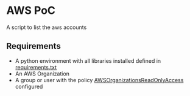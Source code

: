 # AWS PoC

A script to list the aws accounts

## Requirements
* A python environment with all libraries installed defined in [requirements.txt](./requirements.txt)
* An AWS Organization
* A group or user with the policy [AWSOrganizationsReadOnlyAccess](https://docs.aws.amazon.com/aws-managed-policy/latest/reference/AWSOrganizationsReadOnlyAccess.html) configured